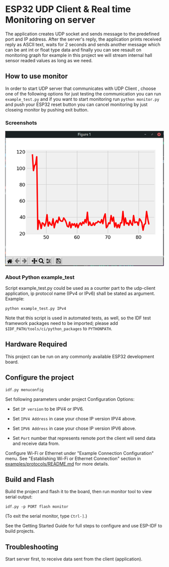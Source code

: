 
# ESP32 UDP Client & Real time Monitoring on server

The application creates UDP socket and sends message to the predefined port and IP address. After the server's reply, the application prints received reply as ASCII text, waits for 2 seconds and sends another message which can be ant int or float type data and finally you can see resault on monitoring graph for example in this project we will stream internal hall sensor readed values as long as we need.

## How to use monitor

In order to start UDP server that communicates with UDP Client , choose one of the following options for just testing the communication you can run `example_test.py` and if you want to start monitoring run `python monitor.py` and push your ESP32 reset button you can cancel monitoring by just closeing monitor by pushing exit button.

### Screenshots
![Screenshot for internal hall sensor](https://github.com/Farzinkh/Wireless-monitoring/blob/master/Screenshot%20.png?raw=true "Screenshot for internal hall sensor")

### About Python example_test
Script example_test.py could be used as a counter part to the udp-client application, ip protocol name (IPv4 or IPv6) shall be stated as argument. Example:

```
python example_test.py IPv4
```
Note that this script is used in automated tests, as well, so the IDF test framework packages need to be imported;
please add `$IDF_PATH/tools/ci/python_packages` to `PYTHONPATH`.


## Hardware Required

This project can be run on any commonly available ESP32 development board.

## Configure the project

```
idf.py menuconfig
```

Set following parameters under project Configuration Options:

* Set `IP version` to be IPV4 or IPV6.

* Set `IPV4 Address` in case your chose IP version IPV4 above.

* Set `IPV6 Address` in case your chose IP version IPV6 above.

* Set `Port` number that represents remote port the client will send data and receive data from.

Configure Wi-Fi or Ethernet under "Example Connection Configuration" menu. See "Establishing Wi-Fi or Ethernet Connection" section in [examples/protocols/README.md](../../README.md) for more details.


## Build and Flash

Build the project and flash it to the board, then run monitor tool to view serial output:

```
idf.py -p PORT flash monitor
```

(To exit the serial monitor, type ``Ctrl-]``.)

See the Getting Started Guide for full steps to configure and use ESP-IDF to build projects.


## Troubleshooting

Start server first, to receive data sent from the client (application).
